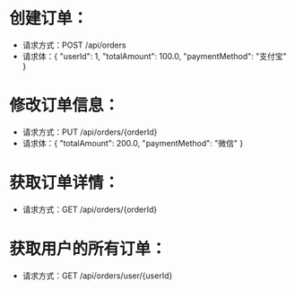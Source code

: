 #   创建订单：
-   请求方式：POST /api/orders
  -   请求体：{ "userId": 1, "totalAmount": 100.0, "paymentMethod": "支付宝" }
# 修改订单信息：
- 请求方式：PUT /api/orders/{orderId}
-   请求体：{ "totalAmount": 200.0, "paymentMethod": "微信" }
# 获取订单详情：
- 请求方式：GET /api/orders/{orderId}
# 获取用户的所有订单：
- 请求方式：GET /api/orders/user/{userId}